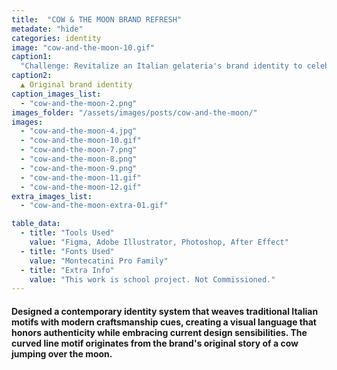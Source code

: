 ```yaml
---
title:  "COW & THE MOON BRAND REFRESH"
metadate: "hide"
categories: identity
image: "cow-and-the-moon-10.gif"
caption1: 
  "Challenge: Revitalize an Italian gelateria's brand identity to celebrate its artisanal heritage while appealing to contemporary, culturally-aware families seeking authentic food experiences in a modern context."
caption2: 
  ▲ Original brand identity
caption_images_list: 
  - "cow-and-the-moon-2.png"
images_folder: "/assets/images/posts/cow-and-the-moon/"
images:
  - "cow-and-the-moon-4.jpg"
  - "cow-and-the-moon-10.gif" 
  - "cow-and-the-moon-7.png"
  - "cow-and-the-moon-8.png"
  - "cow-and-the-moon-9.png"
  - "cow-and-the-moon-11.gif"
  - "cow-and-the-moon-12.gif"
extra_images_list:
  - "cow-and-the-moon-extra-01.gif"

table_data:
  - title: "Tools Used"
    value: "Figma, Adobe Illustrator, Photoshop, After Effect"
  - title: "Fonts Used"
    value: "Montecatini Pro Family"
  - title: "Extra Info"
    value: "This work is school project. Not Commissioned." 
---
```



#### Designed a contemporary identity system that weaves traditional Italian motifs with modern craftsmanship cues, creating a visual language that honors authenticity while embracing current design sensibilities. The curved line motif originates from the brand's original story of a cow jumping over the moon.

<!--
<br>
↳ A flexible visual identity adapts to different aspect ratios while maintaining a consistentcy.
<br>
↳ Pistachio color is used appropriately throughout the graphics as an accent.
<br>
↳ A coaster was created using an abstract cow shape variation, incorporating traditional Italian pattern elements.
<br>
↳ For the campaign, G’ stands for Good, which connects with Australian culture: “G’day,” “G’People,” and “Great Gelato.”
<br>
↳ Merchandise was also created with the venue's heritage in mind, featuring the tagline.
-->